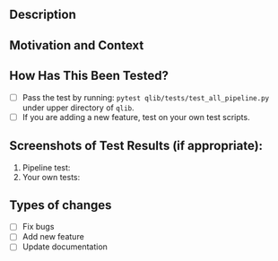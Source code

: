 <!--- Thank you for submitting a Pull Request! In order to make our work smoother. -->
<!--- please make sure your Pull Request meets the following requirements: -->
<!---   1. Provide a general summary of your changes in the Title above; -->
<!---   2. Add appropriate prefixes to titles, such as `build:`, `chore:`, `ci:`, `docs:`, `feat:`, `fix:`, `perf:`, `refactor:`, `revert:`, `style:`, `test:`(Ref: https://www.conventionalcommits.org/). -->
<!--- Category: -->
<!--- Patch Updates: `fix:` -->
<!---   Example: fix(auth): correct login validation issue -->
<!--- minor update (introduces new functionality): `feat` -->
<!---   Example: feature(parser): add ability to parse arrays -->
<!--- major update(destructive update): Include BREAKING CHANGE in the commit message footer, or add `! ` in the commit footer to indicate that there is a destructive update. -->
<!---   Example: feat(auth)! : remove support for old authentication method -->
<!--- Other updates: `build:`, `chore:`, `ci:`, `docs:`, `perf:`, `refactor:`, `revert:`, `style:`, `test:`. -->

## Description
<!--- Describe your changes in detail -->

## Motivation and Context
<!--- Are there any related issues? If so, please put the link here. -->
<!--- Why is this change required? What problem does it solve? -->

## How Has This Been Tested?
<!---  Put an `x` in all the boxes that apply: --->
- [ ] Pass the test by running: `pytest qlib/tests/test_all_pipeline.py` under upper directory of `qlib`.
- [ ] If you are adding a new feature, test on your own test scripts.

<!--- **ATTENTION**: If you are adding a new feature, please make sure your codes are **correctly tested**. If our test scripts do not cover your cases, please provide your own test scripts under the `tests` folder and test them. More information about test scripts can be found [here](https://docs.python.org/3/library/unittest.html#basic-example), or you could refer to those we provide under the `tests` folder. -->

## Screenshots of Test Results (if appropriate):
1. Pipeline test:
2. Your own tests:

## Types of changes
<!--- What types of changes does your code introduce? Put an `x` in all the boxes that apply: -->
- [ ] Fix bugs
- [ ] Add new feature
- [ ] Update documentation
